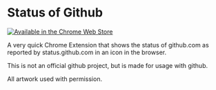 # Status of Github

[![Available in the Chrome Web Store](https://developer.chrome.com/webstore/images/ChromeWebStore_Badge_v2_496x150.png)](https://chrome.google.com/webstore/detail/status-of-github/nciflpommnamonmnphnooobdhdbpmhkf)

A very quick Chrome Extension that shows the status of github.com as reported by status.github.com in an icon in the browser.

This is not an official github project, but is made for usage with github.

All artwork used with permission.
